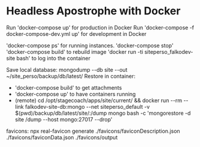 # Headless Apostrophe with Docker

Run 'docker-compose up' for production in Docker
Run 'docker-compose -f docker-compose-dev.yml up' for development in Docker

'docker-compose ps' for running instances.
'docker-compose stop'
'docker-compose build' to rebuild image
'docker run -ti siteperso_falkodev-site bash' to log into the container

Save local database: mongodump --db site --out ~/site_perso/backup/db/latest/
Restore in container:
* 'docker-compose build' to get attachments
* 'docker-compose up' to have containers running
* (remote) cd /opt/stagecoach/apps/site/current/ && docker run --rm --link falkodev-site-db:mongo --net siteperso_default -v $(pwd)/backup/db/latest/site/:/dump mongo bash -c 'mongorestore -d site /dump --host mongo:27017 --drop'

favicons: npx real-favicon generate ./favicons/faviconDescription.json ./favicons/faviconData.json ./favicons/output